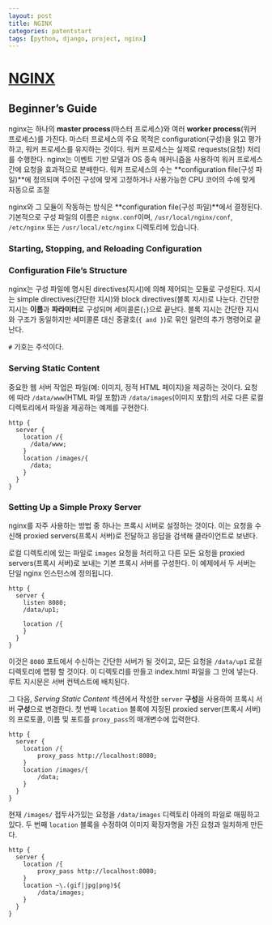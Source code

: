 ```yaml
---
layout: post
title: NGINX
categories: patentstart
tags: [python, django, project, nginx]
---
```


# [NGINX](http://nginx.org/en/docs/beginners_guide.html)

## Beginner’s Guide
nginx는 하나의 **master process**(마스터 프로세스)와 여러 **worker process**(워커 프로세스)를 가진다. 마스터 프로세스의 주요 목적은 configuration(구성)을 읽고 평가하고, 워커 프로세스를 유지하는 것이다. 워커 프로세스는 실제로 requests(요청) 처리를 수행한다. nginx는 이벤트 기반 모델과 OS 종속 매커니즘을 사용하여 워커 프로세스간에 요청을 효과적으로 분배한다. 워커 프로세스의 수는 **configuration file(구성 파일)**에 정의되며 주어진 구성에 맞게 고정하거나 사용가능한 CPU 코어의 수에 맞게 자동으로 조절

nginx와 그 모듈이 작동하는 방식은 **configuration file(구성 파일)**에서 결정된다. 기본적으로 구성 파일의 이름은 `nignx.conf`이며, `/usr/local/nginx/conf`, `/etc/nginx` 또는 `/usr/local/etc/nginx` 디렉토리에 있습니다.


### Starting, Stopping, and Reloading Configuration

### Configuration File’s Structure
nginx는 구성 파일에 명시된 directives(지시)에 의해 제어되는 모듈로 구성된다. 지시는 simple directives(간단한 지시)와 block directives(블록 지시)로 나눈다. 간단한 지시는 **이름**과 **파라미터**로 구성되며 세미콜론(`;`)으로 끝난다. 블록 지시는 간단한 지시와 구조가 동일하지만 세미콜론 대신 중괄호(`{ and }`)로 묶인 일련의 추가 명령어로 끝난다.

`#` 기호는 주석이다.

### Serving Static Content
중요한 웹 서버 작업은 파일(예: 이미지, 정적 HTML 페이지)을 제공하는 것이다. 요청에 따라 `/data/www`(HTML 파일 포함)과 `/data/images`(이미지 포함)의 서로 다른 로컬 디렉토리에서 파일을 제공하는 예제를 구현한다.

```nginx
http {
  server {
    location /{
      /data/www;
    }
    location /images/{
      /data;
    }
  }
}
```

### Setting Up a Simple Proxy Server
nginx를 자주 사용하는 방법 중 하나는 프록시 서버로 설정하는 것이다. 이는 요청을 수신해 proxied servers(프록시 서버)로 전달하고 응답을 검색해 클라이언트로 보낸다.

로컬 디렉토리에 있는 파일로 `images` 요청을 처리하고 다른 모든 요청을 proxied servers(프록시 서버)로 보내는 기본 프록시 서버를 구성한다. 이 예제에서 두 서버는 단일 nginx 인스턴스에 정의됩니다.

```nginx
http {
  server {
    listen 8080;
    /data/up1;

    location /{
    }
  }
}
```

이것은 `8080` 포트에서 수신하는 간단한 서버가 될 것이고, 모든 요청을 `/data/up1` 로컬 디렉토리에 맵핑 할 것이다. 이 디렉토리를 만들고 index.html 파일을 그 안에 넣는다. 루트 지시문은 서버 컨텍스트에 배치된다.

그 다음, *Serving Static Content* 섹션에서 작성한 `server` **구성**을 사용하여 프록시 서버 **구성**으로 변경한다. 첫 번째 `location` 블록에 지정된 proxied server(프록시 서버)의 프로토콜, 이름 및 포트를 `proxy_pass`의 매개변수에 입력한다.


```nginx
http {
  server {
    location /{
        proxy_pass http://localhost:8080;
    }
    location /images/{
        /data;
    }
  }
}
```

현재 `/images/` 접두사가있는 요청을 `/data/images` 디렉토리 아래의 파일로 매핑하고 있다. 두 번째 `location` 블록을 수정하여 이미지 확장자명을 가진 요청과 일치하게 만든다.

```nginx
http {
  server {
    location /{
        proxy_pass http://localhost:8080;
    }
    location ~\.(gif|jpg|png)${
        /data/images;
    }
  }
}
```
